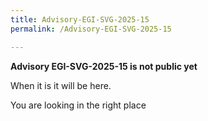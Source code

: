 ```yaml
---
title: Advisory-EGI-SVG-2025-15
permalink: /Advisory-EGI-SVG-2025-15

---
```


**Advisory EGI-SVG-2025-15 is not public yet**

When it is it will be here.

You are looking in the right place
